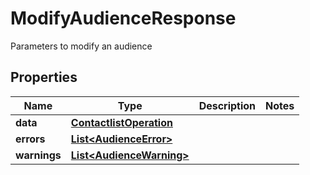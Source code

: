 

# ModifyAudienceResponse

Parameters to modify an audience

## Properties

Name | Type | Description | Notes
------------ | ------------- | ------------- | -------------
**data** | [**ContactlistOperation**](ContactlistOperation.md) |  | 
**errors** | [**List&lt;AudienceError&gt;**](AudienceError.md) |  | 
**warnings** | [**List&lt;AudienceWarning&gt;**](AudienceWarning.md) |  | 



